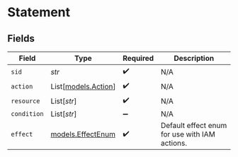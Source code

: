 # Statement


## Fields

| Field                                         | Type                                          | Required                                      | Description                                   |
| --------------------------------------------- | --------------------------------------------- | --------------------------------------------- | --------------------------------------------- |
| `sid`                                         | *str*                                         | :heavy_check_mark:                            | N/A                                           |
| `action`                                      | List[[models.Action](../models/action.md)]    | :heavy_check_mark:                            | N/A                                           |
| `resource`                                    | List[*str*]                                   | :heavy_check_mark:                            | N/A                                           |
| `condition`                                   | List[*str*]                                   | :heavy_minus_sign:                            | N/A                                           |
| `effect`                                      | [models.EffectEnum](../models/effectenum.md)  | :heavy_check_mark:                            | Default effect enum for use with IAM actions. |